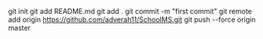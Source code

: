 git init
git add README.md
git add .
git commit -m "first commit"
git remote add origin https://github.com/adverah11/SchoolMS.git
git push --force origin master